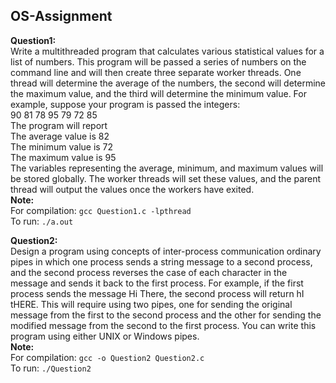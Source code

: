 ## OS-Assignment

**Question1:**\
Write a multithreaded program that calculates various statistical values for a list of numbers. 
This program will be passed a series of numbers on the command line and will then create three separate worker threads. 
One thread will determine the average of the numbers, the second will determine the maximum value, and the third will determine the minimum value. 
For example, suppose your program is passed the integers:\
90 81 78 95 79 72 85\
The program will report\
The average value is 82\
The minimum value is 72\
The maximum value is 95\
The variables representing the average, minimum, and maximum values will be stored globally. 
The worker threads will set these values, and the parent thread will output the values once the workers have exited.\
**Note:**\
For compilation: `gcc Question1.c -lpthread`\
To run: `./a.out`

**Question2:**\
Design a program using concepts of inter-process communication ordinary pipes in which one process sends a string message to a second process, 
and the second process reverses the case of each character in the message and sends it back to the first process. 
For example, if the first process sends the message Hi There, the second process will return hI tHERE. 
This will require using two pipes, one for sending the original message from the first to the second process and the other for sending the modified message from the second to the first process. 
You can write this program using either UNIX or Windows pipes.\
**Note:**\
For compilation: `gcc -o Question2 Question2.c`\
To run: `./Question2`
